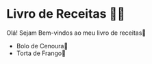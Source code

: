 # Livro de Receitas :man_cook:



Olá! Sejam Bem-vindos ao meu livro de receitas:wave:

- Bolo de Cenoura:carrot:
- Torta de Frango:chicken:

